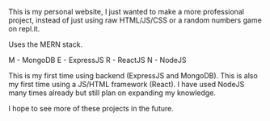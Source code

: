 This is my personal website, I just wanted to make a more professional project, instead of just using raw HTML/JS/CSS or a random numbers game on repl.it.

Uses the MERN stack.

M - MongoDB
E - ExpressJS
R - ReactJS
N - NodeJS

This is my first time using backend (ExpressJS and MongoDB). This is also my first time using a JS/HTML framework (React). I have used NodeJS many times already but still plan on expanding my knowledge.

I hope to see more of these projects in the future.
